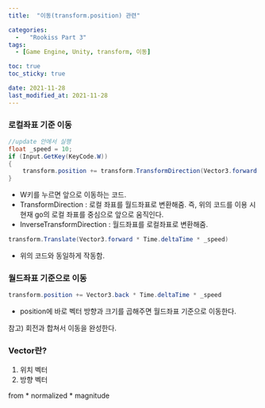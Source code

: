 ```yaml
---
title:  "이동(transform.position) 관련"

categories:
  -   "Rookiss Part 3"
tags:
  - [Game Engine, Unity, transform, 이동]

toc: true
toc_sticky: true

date: 2021-11-28
last_modified_at: 2021-11-28
---
```


### 로컬좌표 기준 이동

```c#
//update 안에서 실행
float _speed = 10;
if (Input.GetKey(KeyCode.W))
{
	transform.position += transform.TransformDirection(Vector3.forward * Time.deltaTime * _speed);
}
```
- W키를 누르면 앞으로 이동하는 코드.
- TransformDirection : 로컬 좌표를 월드좌표로 변환해줌. 즉, 위의 코드를 이용 시 현재 go의 로컬 좌표를 중심으로 앞으로 움직인다. 
- InverseTransformDirection : 월드좌표를 로컬좌표로 변환해줌. 

```c#
transform.Translate(Vector3.forward * Time.deltaTime * _speed)
```
- 위의 코드와 동일하게 작동함. 

### 월드좌표 기준으로 이동
```c#
transform.position += Vector3.back * Time.deltaTime * _speed
```
- position에 바로 벡터 방향과 크기를 곱해주면 월드좌표 기준으로 이동한다. 

참고) 회전과 합쳐서 이동을 완성한다. 

### Vector란? 
1. 위치 벡터
2. 방향 벡터

from * normalized * magnitude
